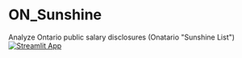 # ON_Sunshine
Analyze Ontario public salary disclosures (Onatario "Sunshine List")
[![Streamlit App](https://static.streamlit.io/badges/streamlit_badge_black_white.svg)](https://share.streamlit.io/dbogt/on_sunshine/main) 
